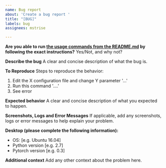 ```yaml
---
name: Bug report
about: 'Create a bug report '
title: "[BUG]"
labels: bug
assignees: mstrise

---
```


**Are you able to run [the usage commands from the README.md](https://github.com/mstrise/seq2label-crossrep#train-a-model) by following the exact instructions?**
Yes/Not, and why not?

**Describe the bug**
A clear and concise description of what the bug is.

**To Reproduce**
Steps to reproduce the behavior:
1. Edit the X configuration file and change Y parameter '...'
2. Run this command '....'
3. See error

**Expected behavior**
A clear and concise description of what you expected to happen.

**Screenshots, Logs and Error Messages**
If applicable, add any screenshots, logs or error messages to help explain your problem.

**Desktop (please complete the following information):**
 - OS: [e.g. Ubuntu 16.04]
 - Python version [e.g. 2.7]
 - Pytorch version [e.g. 0.3] 

**Additional context**
Add any other context about the problem here.
